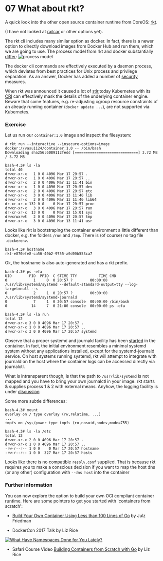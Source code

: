 # 07 What about rkt?

A quick look into the other open source container runtime from CoreOS: [rkt](https://coreos.com/rkt/).

(I have not looked at [railcar](https://github.com/oracle/railcar) or other options yet).

The rkt cli includes many similar option as docker. In fact, there is a newer option to directly download images from Docker Hub and run them, which we are going to use. The process model from rkt and docker substantially [differ](https://coreos.com/rkt/docs/latest/rkt-vs-other-projects.html#rkt-vs-docker):
![process model](https://coreos.com/rkt/docs/latest/rkt-vs-docker-process-model.png)

The docker cli commands are effectively executed by a daemon process, which deviates from best practices for Unix process and privilege separation. As an answer, Docker has added a number of [security](https://docs.docker.com/engine/security/security/) measures. 

When rkt was announced it caused a lot of [stir](https://news.ycombinator.com/item?id=8682525),today Kubernetes with its [CRI](http://blog.kubernetes.io/2016/12/container-runtime-interface-cri-in-kubernetes.html) can effectively mask the details of the underlying container engine. Beware that some features, e.g. re-adjusting cgroup resource constraints of an already running container (`docker update ...`), are not supported via Kubernetes. 

### Exercise

Let us run our `container:1.0` image and inspect the filesystem:
```
# rkt run --interactive --insecure-options=image docker://vasu1124/container:1.0 -- /bin/bash
Downloading sha256:6089112fedd [=============================] 3.72 MB / 3.72 MB

bash-4.3# ls -la
total 40
drwxr-xr-x   1 0 0 4096 Mar 17 20:57 .
drwxr-xr-x   1 0 0 4096 Mar 17 20:57 ..
drwxr-xr-x   2 0 0 4096 Mar 13 11:41 bin
drwxr-xr-x   1 0 0 4096 Mar 17 20:57 dev
drwxr-xr-x   2 0 0 4096 Mar 17 20:57 etc
drwxr-xr-x   3 0 0 4096 Mar 13 11:40 lib
drwxr-xr-x   2 0 0 4096 Mar 13 11:40 lib64
dr-xr-xr-x 132 0 0    0 Mar 17 20:57 proc
drwxr-xr-x   3 0 0 4096 Mar 17 20:57 run
dr-xr-xr-x  13 0 0    0 Mar 12 15:01 sys
drwxrwxrwt   2 0 0 4096 Mar 17 20:57 tmp
drwxr-xr-x   3 0 0 4096 Mar 13 11:41 usr
```
Looks like rkt is bootstraping the container environment a little different than docker, e.g. the folders `/run` and `/tmp`. There is (of course) no tag file `.dockerenv`.

```
bash-4.3# hostname
rkt-e870efe8-ca56-40b2-9755-a0d00b553ca7
```
Ok, the hostname is also auto-generated and has a rkt prefix.

```
bash-4.3# ps -efa
UID        PID  PPID  C STIME TTY          TIME CMD
0            1     0  0 20:57 ?        00:00:00 /usr/lib/systemd/systemd --default-standard-output=tty --log-target=null --s
0            2     1  0 20:57 ?        00:00:00 /usr/lib/systemd/systemd-journald
0            7     1  0 20:57 console  00:00:00 /bin/bash
0           14     7  0 21:00 console  00:00:00 ps -efa

bash-4.3# ls -la run
total 12
drwxr-xr-x 3 0 0 4096 Mar 17 20:57 .
drwxr-xr-x 1 0 0 4096 Mar 17 20:57 ..
drwxr-xr-x 3 0 0 4096 Mar 17 20:57 systemd
```
Observe that a proper systemd and journald facility has been [started](https://coreos.com/rkt/docs/latest/devel/architecture.html) in the container. In fact, the initial environment resembles a minimal systemd system without any applications installed, except for the systemd-journald service. On host systems running systemd, rkt will attempt to integrate with journald on the host where the container logs can be accessed directly via journalctl.

What is intransparent though, is that the path to `/usr/lib/systemd` is not mapped and you have to bring your own journalctl in your image. rkt starts & supplies process 1 & 2 with external means. Anyhow, the logging facility is under [discussion](https://github.com/rkt/rkt/issues/2990)

Some more subtle differences:
```
bash-4.3# mount
overlay on / type overlay (rw,relatime, ...)
...
tmpfs on /sys/power type tmpfs (ro,nosuid,nodev,mode=755)

bash-4.3# ls -la /etc
total 12
drwxr-xr-x 2 0 0 4096 Mar 17 20:57 .
drwxr-xr-x 1 0 0 4096 Mar 17 20:57 ..
-rw-r--r-- 1 0 0    0 Mar 17 20:57 hostname
-rw-r--r-- 1 0 0  327 Mar 17 20:57 hosts
```
Looks like there is no compatible `resolv.conf` supplied. That is because rkt requires you to make a conscious decision if you want to map the host dns (or any other) configuration with `--dns host` into the container 

### Further information
You can now explore the option to build your own OCI compliant container runtime. Here are some pointers to get you started with 'containers from scratch': 
* [Build Your Own Container Using Less than 100 Lines of Go](https://www.infoq.com/articles/build-a-container-golang) by Julz Friedman

* DockerCon 2017 Talk by Liz Rice 

[![What Have Namespaces Done for You Lately?](https://img.youtube.com/vi/MHv6cWjvQjM/0.jpg)](https://www.youtube.com/watch?v=MHv6cWjvQjM) 

* Safari Course Video [Building Containers from Scratch with Go](https://www.safaribooksonline.com/library/view/building-containers-from/9781491988404/) by Liz Rice
